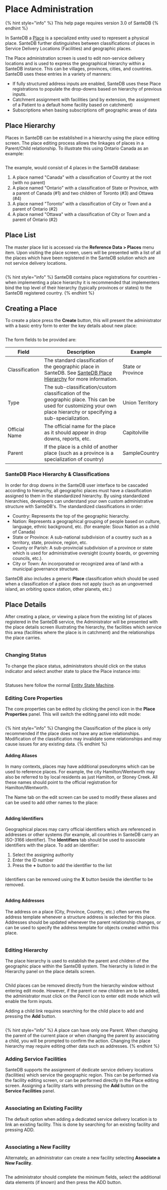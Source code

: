# Place Administration

{% hint style="info" %}
This help page requires version 3.0 of SanteDB
{% endhint %}

In SanteDB a [Place](../../../../santedb/data-and-information-architecture/conceptual-data-model/entities/data-dictionary.md#place)  is a specialized entity used to represent a physical place. SanteDB further distinguishes between classifications of places in Service Delivery Locations (Facilities) and geographic places.&#x20;

The Place administration screen is used to edit non-service delivery locations and is used to express the geographical hierarchy within a SanteDB instance. This can be villages, provinces, cities, and countries. SanteDB uses these entries in a variety of manners:

* If fully structured address inputs are enabled, SanteDB uses these Place registrations to populate the drop-downs based on hierarchy of previous inputs.
* Catchment assignment with facilities (and by extension, the assignment of a Patient to a default home facility based on catchment)
* Subscriptions when basing subscriptions off geographic areas of data

## Place Hierarchy

Places in SanteDB can be established in a hierarchy using the place editing screen. The place editing process allows the linkages of places in a Parent/Child relationship. To illustrate this using Ontario Canada as an example:

<figure><img src="../../../../.gitbook/assets/image (51).png" alt=""><figcaption></figcaption></figure>

The example, would consist of 4 places in the SanteDB database:

1. A place named "Canada" with a classification of Country at the root (with no parent)
2. A place named "Ontario" with a classification of State or Province, with a parent of Canada (#1) and two children of Toronto (#3) and Ottawa (#4)
3. A place named "Toronto" with a classification of City or Town and a parent of Ontario (#2)
4. A place named "Ottawa" with a classification of City or Town and a parent of Ontario (#2)

## Place List

The master place list is accessed via the **Reference Data > Places** menu item. Upon visiting the place screen, users will be presented with a list of all the places which have been registered in the SanteDB solution which are not service delivery locations.

<figure><img src="../../../../.gitbook/assets/image (64).png" alt=""><figcaption></figcaption></figure>

{% hint style="info" %}
SanteDB contains place registrations for countries - when implementing a place hierarchy it is recommended that implementers bind the top level of their hierarchy (typically provinces or states) to the SanteDB registered country.
{% endhint %}

## Creating a Place

To create a place press the **Create** button, this will present the administrator with a basic entry form to enter the key details about new place:

<figure><img src="../../../../.gitbook/assets/image (7) (2).png" alt=""><figcaption></figcaption></figure>

The form fields to be provided are:

| Field          | Description                                                                                                                                                          | Example           |
| -------------- | -------------------------------------------------------------------------------------------------------------------------------------------------------------------- | ----------------- |
| Classification | The standard classification of the geographic place in SanteDB. See [SanteDB Place Hierarchy](place-administration.md#santedb-place-hierarchy) for more information. | State or Province |
| Type           | The sub-classification/custom classification of the geographic place. This can be used for customizing your own place hierarchy or specifying a sub-specialization.  | Union Territory   |
| Official Name  | The official name for the place as it should appear in drop downs, reports, etc.                                                                                     | Capitolville      |
| Parent         | If the place is a child of another place (such as a province is a specialization of country)                                                                         | SampleCountry     |

### SanteDB Place Hierarchy & Classifications

In order for drop downs in the SanteDB user interface to be cascaded according to hierarchy, all geographic places must have a classification assigned to them in the standardized hierarchy. By using standardized hierarchies, developers can understand your own custom administrative structure with SanteDB's. The standardized classifications in order:

* Country: Represents the top of the geographic hierarchy.
* Nation: Represents a geographical grouping of people based on culture, language, ethnic background, etc. (for example: Sioux Nation as a child of Canada)
* State or Province: A sub-national subdivision of a country such as a territory, state, province, region, etc.
* County or Parish: A sub-provincial subdivision of a province or state which is used for administrative oversight (county boards, or governing councils, etc.).&#x20;
* City or Town: An incorporated or recognized area of land with a municipal governance structure.

SanteDB also includes a generic **Place** classification which should be used when a classification of a place does not apply (such as an ungoverned island, an orbiting space station, other planets, etc.)

## Place Details

After creating a place, or viewing a place from the existing list of places registered in the SanteDB service, the Administrator will be presented with the place details screen illustrating the hierarchy, the facilities which service this area (facilities where the place is in catchment) and the relationships the place carries.

<figure><img src="../../../../.gitbook/assets/image (32).png" alt=""><figcaption></figcaption></figure>

### Changing Status

To change the place status, administrators should click on the status indicator and select another state to place the Place instance into:

<figure><img src="../../../../.gitbook/assets/image (4) (1).png" alt=""><figcaption></figcaption></figure>

Statuses here follow the normal [Entity State Machine](../../../../santedb/data-and-information-architecture/conceptual-data-model/entities/state-machine.md).

### Editing Core Properties

The core properties can be edited by clicking the pencil icon in the **Place Properties** panel. This will switch the editing panel into edit mode:

<figure><img src="../../../../.gitbook/assets/image (12).png" alt=""><figcaption></figcaption></figure>

{% hint style="info" %}
Changing the Classification of the place is only recommended if the place does not have any active relationships. Modification of the classification may invalidate some relationships and may cause issues for any existing data.
{% endhint %}

#### Adding Aliases

In many contexts, places may have additional pseudonyms which can be used to reference places. For example, the city Hamilton/Wentworth may also be referred to by local residents as just Hamilton, or Stoney Creek. All these names should point to the official registration for Hamilton/Wentworth.

The Name tab on the edit screen can be used to modify these aliases and can be used to add other names to the place:

<figure><img src="../../../../.gitbook/assets/image (11).png" alt=""><figcaption></figcaption></figure>

#### Adding Identifiers

Geographical places may carry official identifiers which are referenced in addresses or other systems (for example, all countries in SanteDB carry an ISO-3166 identifier). The **Identifiers** tab should be used to associate identifiers with the place. To add an identifier:

1. Select the assigning authority&#x20;
2. Enter the ID number&#x20;
3. Press the **+** button to add the identifier to the list

<figure><img src="../../../../.gitbook/assets/image (23).png" alt=""><figcaption></figcaption></figure>

Identifiers can be removed using the **X** button beside the identifier to be removed.&#x20;

<figure><img src="../../../../.gitbook/assets/image (58).png" alt=""><figcaption></figcaption></figure>

#### Adding Addresses

The address on a place (City, Province, Country, etc.) often serves the address template whenever a structure address is selected for this place. Addresses should be updated whenever the parent relationship changes, or can be used to specify the address template for objects created within this place.

<figure><img src="../../../../.gitbook/assets/image (9) (2).png" alt=""><figcaption></figcaption></figure>

### Editing Hierarchy

The place hierarchy is used to establish the parent and children of the geographic place within the SanteDB system. The hierarchy is listed in the Hierarchy panel on the place details screen.

<figure><img src="../../../../.gitbook/assets/image (1) (3).png" alt=""><figcaption></figcaption></figure>

Child places can be removed directly from the hierarchy window without entering edit mode. However, if the parent or new children are to be added, the administrator must click on the Pencil icon to enter edit mode which will enable the form inputs.

Adding a child link requires searching for the child place to add and pressing the **Add** button.

<figure><img src="../../../../.gitbook/assets/image (36).png" alt=""><figcaption></figcaption></figure>

{% hint style="info" %}
A place can have only one Parent. When changing the parent of the current place or when changing the parent by associating a child, you will be prompted to confirm the action. Changing the place hierarchy may require editing other data such as addresses.
{% endhint %}

### Adding Service Facilities

SanteDB supports the assignment of dedicate service delivery locations (facilities) which service the geographic region. This can be performed via the facility editing screen, or can be performed directly in the Place editing screen. Assigning a facility starts with pressing the **Add** button on the **Service Facilities** panel.

<figure><img src="../../../../.gitbook/assets/image (21).png" alt=""><figcaption></figcaption></figure>

### Associating an Existing Facility

The default option when adding a dedicated service delivery location is to link an existing facility. This is done by searching for an existing facility and pressing ADD.

<figure><img src="../../../../.gitbook/assets/image (6) (2).png" alt=""><figcaption></figcaption></figure>

### Associating a New Facility

Alternately, an administrator can create a new facility selecting **Associate a New Facility**.&#x20;

&#x20;

<figure><img src="../../../../.gitbook/assets/image (3) (2).png" alt=""><figcaption></figcaption></figure>

The administrator should complete the minimum fields, select the additional data elements (if known) and then press the ADD button.

